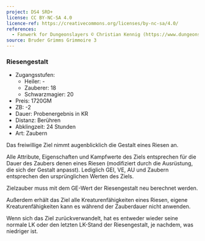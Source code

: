 ```yaml
---
project: DS4 SRD+
license: CC BY-NC-SA 4.0
licence-ref: https://creativecommons.org/licenses/by-nc-sa/4.0/
references: 
  - Fanwerk for Dungeonslayers © Christian Kennig (https://www.dungeonslayers.net/)
source: Bruder Grimms Grimmoire 3
---
```


### Riesengestalt

- Zugangsstufen:
  - Heiler: -
  - Zauberer: 18
  - Schwarzmagier: 20
- Preis: 1720GM
- ZB: -2
- Dauer: Probenergebnis in KR
- Distanz: Berühren
- Abklingzeit: 24 Stunden
- Art: Zaubern

Das freiwillige Ziel nimmt augenblicklich die Gestalt eines Riesen an.

Alle Attribute, Eigenschaften und Kampfwerte des Ziels entsprechen für die Dauer des Zaubers denen eines Riesen (modifiziert durch die Ausrüstung, die sich der Gestalt anpasst). Lediglich GEI, VE, AU und Zaubern entsprechen den ursprünglichen Werten des Ziels.

Zielzauber muss mit dem GE-Wert der Riesengestalt neu berechnet werden.

Außerdem erhält das Ziel alle Kreaturenfähigkeiten eines Riesen, eigene Kreaturenfähigkeiten kann es während der Zauberdauer nicht anwenden.

Wenn sich das Ziel zurückverwandelt, hat es entweder wieder seine normale LK oder den letzten LK-Stand der Riesengestalt, je nachdem, was niedriger ist.


